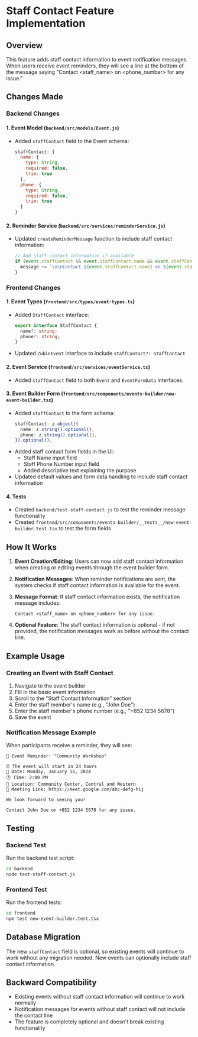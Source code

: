 # Staff Contact Feature Implementation

## Overview
This feature adds staff contact information to event notification messages. When users receive event reminders, they will see a line at the bottom of the message saying "Contact <staff_name> on <phone_number> for any issue."

## Changes Made

### Backend Changes

#### 1. Event Model (`backend/src/models/Event.js`)
- Added `staffContact` field to the Event schema:
  ```javascript
  staffContact: {
    name: {
      type: String,
      required: false,
      trim: true
    },
    phone: {
      type: String,
      required: false,
      trim: true
    }
  }
  ```

#### 2. Reminder Service (`backend/src/services/reminderService.js`)
- Updated `createReminderMessage` function to include staff contact information:
  ```javascript
  // Add staff contact information if available
  if (event.staffContact && event.staffContact.name && event.staffContact.phone) {
    message += `\n\nContact ${event.staffContact.name} on ${event.staffContact.phone} for any issue.`;
  }
  ```

### Frontend Changes

#### 1. Event Types (`frontend/src/types/event-types.ts`)
- Added `StaffContact` interface:
  ```typescript
  export interface StaffContact {
    name?: string;
    phone?: string;
  }
  ```
- Updated `ZubinEvent` interface to include `staffContact?: StaffContact`

#### 2. Event Service (`frontend/src/services/eventService.ts`)
- Added `staffContact` field to both `Event` and `EventFormData` interfaces

#### 3. Event Builder Form (`frontend/src/components/events-builder/new-event-builder.tsx`)
- Added `staffContact` to the form schema:
  ```typescript
  staffContact: z.object({
    name: z.string().optional(),
    phone: z.string().optional(),
  }).optional(),
  ```
- Added staff contact form fields in the UI:
  - Staff Name input field
  - Staff Phone Number input field
  - Added descriptive text explaining the purpose
- Updated default values and form data handling to include staff contact information

#### 4. Tests
- Created `backend/test-staff-contact.js` to test the reminder message functionality
- Created `frontend/src/components/events-builder/__tests__/new-event-builder.test.tsx` to test the form fields

## How It Works

1. **Event Creation/Editing**: Users can now add staff contact information when creating or editing events through the event builder form.

2. **Notification Messages**: When reminder notifications are sent, the system checks if staff contact information is available for the event.

3. **Message Format**: If staff contact information exists, the notification message includes:
   ```
   Contact <staff_name> on <phone_number> for any issue.
   ```

4. **Optional Feature**: The staff contact information is optional - if not provided, the notification messages work as before without the contact line.

## Example Usage

### Creating an Event with Staff Contact
1. Navigate to the event builder
2. Fill in the basic event information
3. Scroll to the "Staff Contact Information" section
4. Enter the staff member's name (e.g., "John Doe")
5. Enter the staff member's phone number (e.g., "+852 1234 5678")
6. Save the event

### Notification Message Example
When participants receive a reminder, they will see:
```
🔔 Event Reminder: "Community Workshop"

⏰ The event will start in 24 hours
📅 Date: Monday, January 15, 2024
🕐 Time: 2:00 PM
📍 Location: Community Center, Central and Western
🔗 Meeting Link: https://meet.google.com/abc-defg-hij

We look forward to seeing you!

Contact John Doe on +852 1234 5678 for any issue.
```

## Testing

### Backend Test
Run the backend test script:
```bash
cd backend
node test-staff-contact.js
```

### Frontend Test
Run the frontend tests:
```bash
cd frontend
npm test new-event-builder.test.tsx
```

## Database Migration
The new `staffContact` field is optional, so existing events will continue to work without any migration needed. New events can optionally include staff contact information.

## Backward Compatibility
- Existing events without staff contact information will continue to work normally
- Notification messages for events without staff contact will not include the contact line
- The feature is completely optional and doesn't break existing functionality 